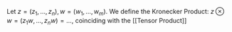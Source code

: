 Let $z=(z_{1},\dots,z_n),w=(w_{1},\dots,w_m)$. We define the Kronecker Product:
$z\otimes w=(z_{1}w,\dots,z_nw)=\dots$, coinciding with the [[Tensor Product]]